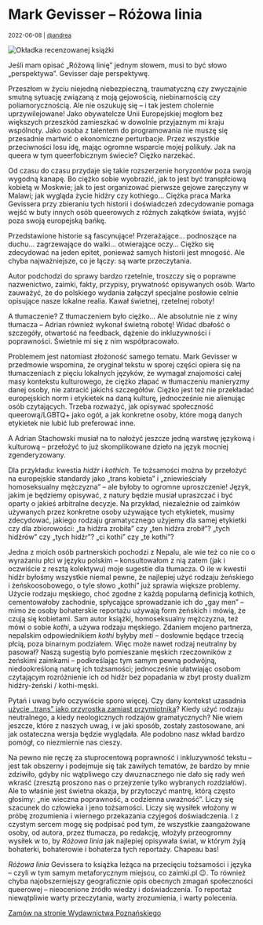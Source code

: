 # Mark Gevisser – Różowa linia

<small>2022-06-08 | [@andrea](/@andrea)</small>

![Okładka recenzowanej książki](/img-local/blog/gevisser-różowa-linia.png)

Jeśli mam opisać „Różową linię” jednym słowem, musi to być słowo „perspektywa”.
Gevisser daje perspektywę.

Przeszłom w życiu niejedną niebezpieczną, traumatyczną czy zwyczajnie smutną sytuację
związaną z moją gejowością, niebinarnością czy poliamorycznością.
Ale nie oszukuję się – i tak jestem cholernie uprzywilejowane!
Jako obywatelcze Unii Europejskiej mogłom bez większych przeszkód zamieszkać w dowolnie przyjaznym mi kraju wspólnoty.
Jako osoba z talentem do programowania nie muszę się przesadnie martwić o ekonomiczne perturbacje.
Przez wszystkie przeciwności losu idę, mając ogromne wsparcie mojej polikuły.
Jak na queera w tym queerfobicznym świecie? Ciężko narzekać.

Od czasu do czasu przydaje się takie rozszerzenie horyzontów poza swoją wygodną kanapę.
Bo ciężko sobie wyobrazić, jak to jest być transpłciową kobietą w Moskwie;
jak to jest organizować pierwsze gejowe zaręczyny w Malawi;
jak wygląda życie hidźry czy kothiego…
Ciężka praca Marka Gevissera przy zbieraniu tych historii i doświadczeń zdecydowanie pomaga
wejść w buty innych osób queerowych z różnych zakątków świata,
wyjść poza swoją europejską bańkę.

Przedstawione historie są fascynujące! Przerażające… podnoszące na duchu… zagrzewające do walki… otwierające oczy…
Ciężko się zdecydować na jeden epitet, ponieważ samych historii jest mnogość.
Ale chyba najważniejsze, co je łączy: są warte przeczytania.

Autor podchodzi do sprawy bardzo rzetelnie, troszczy się o poprawne nazwenictwo, zaimki, fakty, przypisy, prywatność opisywanych osób.
Warto zauważyć, że do polskiego wydania załączył specjalne posłowie celnie opisujące nasze lokalne realia.
Kawał świetnej, rzetelnej roboty!

A tłumaczenie? Z tłumaczeniem było ciężko… Ale absolutnie nie z winy tłumacza – Adrian również wykonał świetną robotę!
Widać dbałość o szczegóły, otwartość na feedback, dążenie do inkluzywności i poprawności.
Świetnie mi się z nim współpracowało.

Problemem jest natomiast złożoność samego tematu. Mark Gevisser w przedmowie wspomina,
że oryginał tekstu w sporej części opiera się na tłumaczeniach z pięciu lokalnych języków,
że wymagał znajomości całej masy kontekstu kulturowego,
że ciężko złapać w tłumaczeniu manieryzmy danej osoby, nie zatracić jakichś szczegółów.
Ciężko jest też nie przekładać europejskich norm i etykietek na daną kulturę,
jednocześnie nie alienując osób czytających.
Trzeba rozważyć, jak opisywać społeczność queerową/LGBTQ+ jako ogół, a jak konkretne osoby,
które mogą danych etykietek nie lubić lub preferować inne. 

A Adrian Stachowski musiał na to nałożyć jeszcze jedną warstwę językową i kulturową –
przełożyć to już skomplikowane dzieło na język mocniej zgenderyzowany.

Dla przykładu: kwestia _hidźr_ i _kothich_. Te tożsamości można by przełożyć na europejskie standardy
jako „trans kobieta” i „zniewieściały homoseksualny mężczyzna” – ale byłoby to ogromne uproszczenie!
Język, jakim je będziemy opisywać, z natury będzie musiał upraszczać i być oparty o jakieś arbitralne decyzje.
Na przykład, niezależnie od zaimków używanych przez konkretne osoby używające tych etykietek, musimy zdecydować,
jakiego rodzaju gramatycznego użyjemy dla samej etykietki czy dla zbiorowości: 
„ta hidźra zrobiła” czy „ten hidźra zrobił”? „tych hidźrów” czy „tych hidźr”?
„ci kothi” czy „te kothi”? 

Jedna z moich osób partnerskich pochodzi z Nepalu, ale wie też co nie co o wyrażaniu płci w języku polskim –
konsultowałom z nią zatem (jak i oczwiście z resztą kolektywu) moje sugestie dla tłumacza.
O ile w kwestii hidźr byłośmy wszystkie niemal pewne, że najlepiej użyć rodzaju żeńskiego i żeńskoosobowego,
o tyle słowo „kothi” już sprawia większe problemy. Użycie rodzaju męskiego, choć zgodne z każdą popularną definicją kothich,
cementowałoby zachodnie, spłycające sprowadzanie ich do „gay men” – mimo że osoby bohaterskie reportażu
używają form żeńskich i mówią, że czują się kobietami.
Sam autor książki, homoseksualny mężczyzna, też mówi o sobie _kothi_, a używa rodzaju męskiego.
Zdaniem mojeno partnerza, nepalskim odpowiednikiem _kothi_ byłyby _meti_ – dosłownie będące trzecią płcią, poza binarnym podziałem.
Więc może nawet rodzaj neutralny by pasował?
Naszą sugestią było pomieszanie męskich rzeczowników z żeńskimi zaimkami – podkreślając tym samym pewną podwójną,
niedookreśloną naturę ich tożsamości; jednocześnie ułatwiając osobom czytającym rozróżnienie ich od hidźr
bez popadania w zbyt prosty dualizm hidźry-żeński / kothi-męski.

Pytań i uwag było oczywiście sporo więcej.
Czy dany kontekst uzasadnia [użycie „trans” jako przyrostka zamiast przymiotnika](/inkluzywny#transkobieta)?
Kiedy użyć rodzaju neutralnego, a kiedy neologicznych rodzajów gramatycznych?
Nie wiem jeszcze, które z naszych uwag, i w jaki sposób, zostały zastosowane, ani jak ostateczna wersja będzie wyglądała.
Ale podobno nasz wkład bardzo pomógł, co niezmiernie nas cieszy.

Na pewno nie ręczę za stuprocentową poprawność i inkluzywność tekstu – jest tak obszerny i podejmuje się tak zawiłych tematów,
że bardzo by mnie zdziwiło, gdyby nic wątpliwego czy dwuznacznego nie dało się rady weń wkraść
(zresztą proszono nas o przejrzenie tylko wybranych rozdziałów).
Ale to właśnie jest świetna okazja, by przytoczyć mantrę, którą często głosimy:
„nie wieczna poprawność, a codzienna uważność”. Liczy się szacunek do człowieka i jeno tożsamości.
Liczy się wysiłek włożony w próbę zrozumienia i wiernego przekazania czyjegoś doświadczenia.
I z czystym sercem mogę się podpisać pod tym, że wszystkie zaangażowane osoby, od autora, przez tłumacza, po redakcję,
włożyły przeogromny wysiłek w to, by _Różowa linia_ jak najlepiej opisywała świat, w którym żyją
bohaterki, bohaterowie i bohaterza tych reportaży. Chapeau bas!

_Różowa linia_ Gevissera to książka leżąca na przecięciu tożsamości i języka –
czyli w tym samym metaforycznym miejscu, co <span class="text-nowrap">zaimki.pl</span> 😉.
To również chyba najobszerniejszy geograficznie opis obecnych zmagań społeczności queerowej – nieocenione źródło wiedzy i doświadczenia.
To reportaż niewątpliwie warty przeczytania, warty zrozumienia, i warty polecenia.

<a href="https://wydawnictwopoznanskie.pl/produkt/rozowa-linia/" target="_blank" rel="noopener" class="btn btn-outline-primary d-block-force my-5">
    <span class="fal fa-shopping-basket"></span>
    Zamów na stronie Wydawnictwa Poznańskiego
</a>
